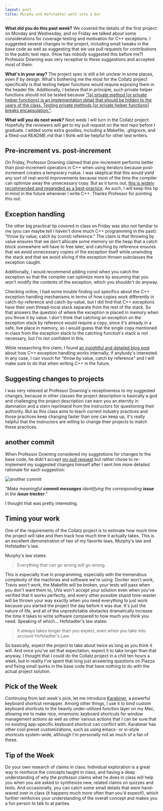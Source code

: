 ```yaml
---
layout: post
title: Murphy and Hofstadter walk into a bar
---
```


**What did you do this past week?** We covered the details of the first project on Monday and Wednesday, and on Friday we talked about some considerations for coverage testing and motivation for C++ exceptions. I suggested several changes to the project, including small tweaks in the base code as well as suggesting that we use pull requests for contributions to the public test repo. (How has nobody suggested this before me?) Professor Downing was very receptive to these suggestions and accepted most of them.

**What's in your way?** The project spec is still a bit unclear in some places, even if by design. What's bothering me the most for the Collatz project specifically is that testing helper functions would require exposing them in the header file. Additionally, I believe that in principle, such private helper functions should not be tested because ["[a] private method [or private helper functions] is an implementation detail that should be hidden to the users of the class. Testing private methods [or private helper functions] breaks encapsulation."](https://stackoverflow.com/questions/105007/should-i-test-private-methods-or-only-public-ones).

**What will you do next week?** Next week I will turn in the Collatz project. Hopefully the reviewers will get to my pull request on the test repo before I graduate. I added some extra goodies, including a Makefile, .gitignore, and a filled-out README.md that I think will be helpful for other test writers.

## Pre-increment vs. post-increment

On Friday, Professor Downing claimed that pre-increment performs better than post-increment operators in C++ when using iterators because post-increment creates a temporary rvalue. I was skeptical that this would yield any sort of real-world improvements because most of the time the compiler can optimize away the unnecessary copy. But as it turns out, [this is widely recommended and regareded as a best-practice](https://programmers.stackexchange.com/questions/59880/avoid-postfix-increment-operator). As such, I will keep this tip in mind in the future whenever I write C++. Thanks Professor for pointing this out.

## Exception handling

The other big practical tip covered in class on Friday was also not familiar to me (you can maybe tell I haven't done much C++ programming in the past): "throw by value, catch by (const) reference." The claim is that throwing by value ensures that we don't allocate some memory on the heap that a catch block somewhere will have to free later, and catching by reference ensures that we avoid unnecessary copies of the exception itself while unwinding the stack and that we avoid slicing if the exception thrown subclasses the exception caught.

Additionally, I would recommend adding const when you catch the exception so that the compiler can optimize more by assuming that you won't modify the contents of the exception, which you shouldn't do anyway.

Checking online, I had some trouble finding out specifics about the C++ exception handling mechanisms in terms of how copies work differently in catch-by-reference and catch-by-value, but I did find that C++ exceptions have their own thread-local stack separate from the rest of the stack. So that answers the question of where the exception is placed in memory when you throw it by value. I don't think that catching an exception on the exception stack by reference would require a copy, since it's already in a safe, live place in memory, so I would guess that the single copy mentioned in class from the exception stack to the catching function's stack is not necessary, but I'm not confident in this.

While researching this claim, I found [an insightful and detailed blog post](https://monoinfinito.wordpress.com/series/exception-handling-in-c/) about how C++ exception handling works internally, if anybody's interested. In any case, I can vouch for "throw by value, catch by reference" and I will make sure to do that when writing C++ in the future.

## Suggesting changes to projects

I was very relieved at Professor Downing's receptiveness to my suggested changes, because in other classes the project description is basically a god and challenging the project description can earn you an eternity in damnation and a stern reprimand from the instructors for questioning their authority. But as this class aims to teach current industry practices and those practices keep changing faster than one can keep up, it's really helpful that the instructors are willing to change their projects to match these practices.

## another commit

When Professor Downing considered my suggestions for changes to the base code, he didn't accept [my pull request](https://github.com/gpdowning/cs371p/pull/1) but rather chose to re-implement my suggested changes himself after I sent him more detailed rationale for each suggestion:

![another commit](/cs371p-blog/images/another-commit.png)

*"Make meaningful **commit messages** identifying the corresponding **issue** in the **issue tracker**."*

I thought that was pretty interesting.

## Timing your work

One of the requirements of the Collatz project is to estimate how much time the project will take and then track how much time it actually takes. This is an excellent demonstration of two of my favorite laws, Murphy's law and Hofstadter's law.

Murphy's law states:

> Everything that can go wrong will go wrong.

This is especially true in programming, especially with the tremendous complexity of the machines and software we're using. Docker won't work, Travis won't work, the Makefile will be broken, your tests will pass when you don't want them to, UVa won't accept your solution even when you've verified that it works perfectly, and every other possible stupid time-waster will be thrown your way exactly when you need everything to just work because you started the project the day before it was due. It's just the nature of life, and all of the unpredictable obstacles dramatically increase the time it takes to write software compared to how much you think you need. Speaking of which... Hofstadter's law states:

> It always takes longer than you expect, even when you take into account Hofstadter's Law.

So basically, expect the project to take about twice as long as you think it will. And once you've set that expectation, expect it to take longer than that anyway. I thought that I could do the Collatz project in a chill ten hours a week, but in reality I've spent that long just answering questions on Piazza and fixing small quirks in the base code that have nothing to do with the actual project solution.

## Pick of the Week

Continuing from last week's pick, let me introduce [Karabiner](https://pqrs.org/osx/karabiner/), a powerful keyboard shortcut remapper. Among other things, I use it to bind custom keyboard shortcuts to the heavily under-utilized function layer on my Mac, allowing me to make nice, mnemonic keyboard shortcuts for window management actions as well as other various actions that I can be sure that no existing app-specific keyboard shortcut can conflict with. Karabiner has other cool preset customizations, such as using emacs- or vi-style shortcuts system-wide, although I'm personally not as much of a fan of these.

## Tip of the Week

Do your own research of claims in class. Individual exploration is a great way to reinforce the concepts taught in class, and having a deep understanding of why the professor claims what he does in class will help you when you are asked to synthesize new, related claims on quizzes and tests. And occasionally, you can catch some small details that were hand-waved over in class (it happens much more often than you'd expect!), which further reinforces your understanding of the overall concept and makes you a fun person to talk to at parties.
